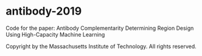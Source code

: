 # antibody-2019

Code for the paper:
Antibody Complementarity Determining Region Design Using High-Capacity Machine Learning

Copyright by the Massachusetts Institute of Technology.  All rights reserved.
